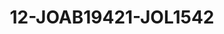 ---
title: 12-JOAB19421-JOL1542
image: /v1543919832/viterbo/12-JOAB19421-JOL1542.jpg
brand: jolie
layout: vestito
---